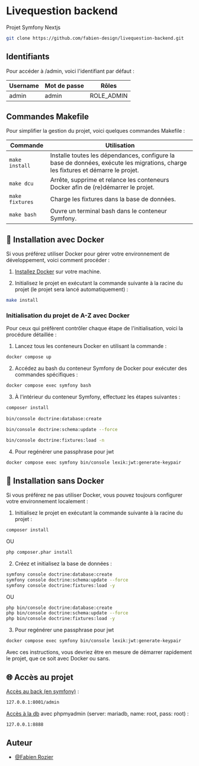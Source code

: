 # Livequestion backend

Projet Symfony Nextjs

```bash
git clone https://github.com/fabien-design/livequestion-backend.git
```

## Identifiants

Pour accéder à /admin, voici l'identifiant par défaut&nbsp;:

| Username                     | Mot de passe | Rôles                                    |
|---------------------------|--------------|------------------------------------------|
| admin       | admin          | ROLE_ADMIN                             |

## Commandes Makefile

Pour simplifier la gestion du projet, voici quelques commandes Makefile&nbsp;:

| Commande               | Utilisation                                                                                                      |
|------------------------|------------------------------------------------------------------------------------------------------------------|
| `make install`         | Installe toutes les dépendances, configure la base de données, exécute les migrations, charge les fixtures et démarre le projet.    |
| `make dcu`             | Arrête, supprime et relance les conteneurs Docker afin de (re)démarrer le projet.                                |
| `make fixtures`        | Charge les fixtures dans la base de données.                                                                     |
| `make bash`            | Ouvre un terminal bash dans le conteneur Symfony.                                                                |

## 🚀 Installation avec Docker 

Si vous préférez utiliser Docker pour gérer votre environnement de développement, voici comment procéder&nbsp;:

1. [Installez Docker](https://www.digitalocean.com/community/tutorials/how-to-install-and-use-docker-on-ubuntu-22-04) sur votre machine.

2. Initialisez le projet en exécutant la commande suivante à la racine du projet (le projet sera lancé automatiquement)&nbsp;:
```bash
make install
```

### Initialisation du projet de A-Z avec Docker

Pour ceux qui préfèrent contrôler chaque étape de l'initialisation, voici la procédure détaillée&nbsp;:

1. Lancez tous les conteneurs Docker en utilisant la commande&nbsp;:
```bash
docker compose up
```

2. Accédez au bash du conteneur Symfony de Docker pour exécuter des commandes spécifiques&nbsp;:
```bash
docker compose exec symfony bash
```

3. À l'intérieur du conteneur Symfony, effectuez les étapes suivantes&nbsp;:
```bash
composer install
  
bin/console doctrine:database:create

bin/console doctrine:schema:update --force

bin/console doctrine:fixtures:load -n
```
4. Pour regénérer une passphrase pour jwt
```bash 
docker compose exec symfony bin/console lexik:jwt:generate-keypair
```

## 🐌 Installation sans Docker

Si vous préférez ne pas utiliser Docker, vous pouvez toujours configurer votre environnement localement&nbsp;:

1. Initialisez le projet en exécutant la commande suivante à la racine du projet&nbsp;:
```bash
composer install
```
OU
```bash
php composer.phar install
```

2. Créez et initialisez la base de données&nbsp;:
```bash
symfony console doctrine:database:create
symfony console doctrine:schema:update --force
symfony console doctrine:fixtures:load -y
```
OU
```bash
php bin/console doctrine:database:create
php bin/console doctrine:schema:update --force
php bin/console doctrine:fixtures:load -y
```

3. Pour regénérer une passphrase pour jwt
```bash 
docker compose exec symfony bin/console lexik:jwt:generate-keypair
```

Avec ces instructions, vous devriez être en mesure de démarrer rapidement le projet, que ce soit avec Docker ou sans.

## 🌐 Accès au projet

[Accès au back (en symfony)](http://127.0.0.1:8001/admin)&nbsp;:
```bash
127.0.0.1:8001/admin
```
[Accès à la db](http://127.0.0.1:8888) avec phpmyadmin (server: mariadb, name: root, pass: root)&nbsp;:
```bash
127.0.0.1:8888
```

## Auteur

- [@Fabien Rozier](https://github.com/fabien-design)
